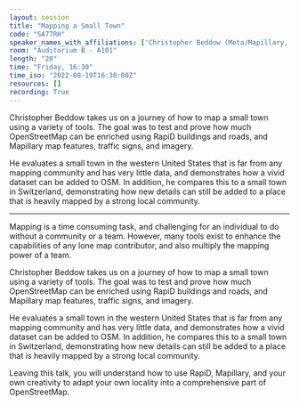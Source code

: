 ```yaml
---
layout: session
title: "Mapping a Small Town"
code: "SA77RH"
speaker_names_with_affiliations: ['Christopher Beddow (Meta/Mapillary, Youthmappers, Arizona State University)']
room: "Auditorium B - A101"
length: "20"
time: "Friday, 16:30"
time_iso: "2022-08-19T16:30:00Z"
resources: []
recording: True
---
```


Christopher Beddow takes us on a journey of how to map a small town using a variety of tools. The goal was to test and prove how much OpenStreetMap can be enriched using RapiD buildings and roads, and Mapillary map features, traffic signs, and imagery.

He evaluates a small town in the western United States that is far from any mapping community and has very little data, and demonstrates how a vivid dataset can be added to OSM. In addition, he compares this to a small town in Switzerland, demonstrating how new details can still be added to a place that is heavily mapped by a strong local community.

<hr>

Mapping is a time consuming task, and challenging for an individual to do without a community or a team. However, many tools exist to enhance the capabilities of any lone map contributor, and also multiply the mapping power of a team. 

Christopher Beddow takes us on a journey of how to map a small town using a variety of tools. The goal was to test and prove how much OpenStreetMap can be enriched using RapiD buildings and roads, and Mapillary map features, traffic signs, and imagery.

He evaluates a small town in the western United States that is far from any mapping community and has very little data, and demonstrates how a vivid dataset can be added to OSM. In addition, he compares this to a small town in Switzerland, demonstrating how new details can still be added to a place that is heavily mapped by a strong local community.

Leaving this talk, you will understand how to use RapiD, Mapillary, and your own creativity to adapt your own locality into a comprehensive part of OpenStreetMap.

